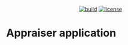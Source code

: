 <p align="center">
    <a href="https://github.com/TatsiaA/search-issue/actions/workflows/build.yml" target="_blank" title="build"><img src="https://github.com/TatsiaA/search-issue/actions/workflows/build.yml/badge.svg?branch=master" alt="build"></a>
    <a href="https://github.com/TatsiaA/search-issue/blob/stat/LICENSE" target="_blank" title="license"><img src="https://img.shields.io/github/license/TatsiaA/search-issue?style=flat-square" alt="license"></a>
</p>

# Appraiser application
